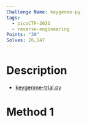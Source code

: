 ```yaml
---
Challenge Name: keygenme-py
tags:
  - picoCTF-2021
  - reverse-engineering
Points: "30"
Solves: 26,147
---
```

# Description
- [keygenme-trial.py](https://mercury.picoctf.net/static/b016c61bd2cc0be05a59da1dde67a2ac/keygenme-trial.py)
# Method 1